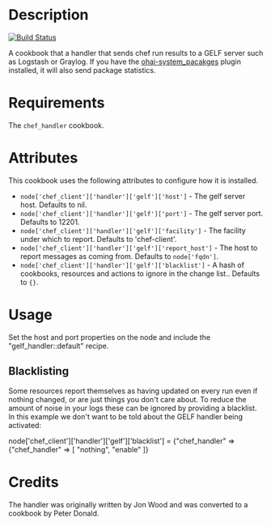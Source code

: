 Description
===========

[![Build Status](https://secure.travis-ci.org/realityforge/chef-gelf_handler.png?branch=master)](http://travis-ci.org/realityforge/chef-gelf_handler)

A cookbook that a handler that sends chef run results to a GELF server such as
Logstash or Graylog. If you have the [ohai-system_pacakges](https://github.com/finnlabs/ohai-system_packages/)
plugin installed, it will also send package statistics.

Requirements
============

The `chef_handler` cookbook.

Attributes
==========

This cookbook uses the following attributes to configure how it is installed.

* `node['chef_client']['handler']['gelf']['host']` - The gelf server host. Defaults to nil.
* `node['chef_client']['handler']['gelf']['port']` - The gelf server port. Defaults to 12201.
* `node['chef_client']['handler']['gelf']['facility']` - The facility under which to report. Defaults to 'chef-client'.
* `node['chef_client']['handler']['gelf']['report_host']` - The host to report messages as coming from. Defaults to `node['fqdn']`.
* `node['chef_client']['handler']['gelf']['blacklist']` - A hash of cookbooks, resources and actions to ignore in the change list.. Defaults to `{}`.

Usage
=====

Set the host and port properties on the node and include the "gelf_handler::default" recipe.

Blacklisting
------------

Some resources report themselves as having updated on every run even if nothing changed, or
are just things you don't care about. To reduce the amount of noise in your logs these can be
ignored by providing a blacklist. In this example we don't want to be told about the GELF handler
being activated:

  node['chef_client']['handler']['gelf']['blacklist'] =
     {"chef_handler" => {"chef_handler" => [ "nothing", "enable" ]}


Credits
=======

The handler was originally written by Jon Wood and was converted to a cookbook by Peter Donald.
